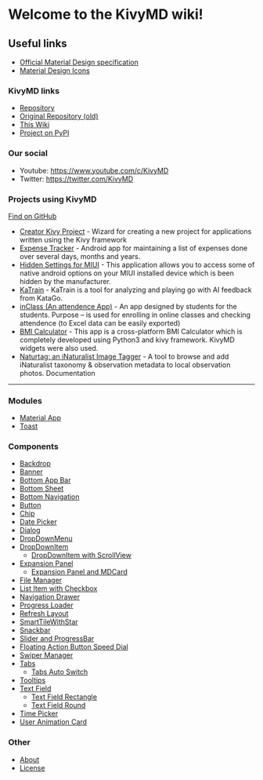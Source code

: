 Welcome to the KivyMD wiki!
===========================


Useful links
------------

* [Official Material Design specification](https://material.io/)
* [Material Design Icons](https://materialdesignicons.com/)

### KivyMD links

* [Repository](https://github.com/HeaTTheatR/KivyMD)
* [Original Repository (old)](https://gitlab.com/kivymd/KivyMD)
* [This Wiki](https://github.com/HeaTTheatR/KivyMD/wiki)
* [Project on PyPI](https://pypi.org/project/kivymd/)

### Our social

* Youtube: https://www.youtube.com/c/KivyMD
* Twitter: https://twitter.com/KivyMD

### Projects using KivyMD

[Find on GitHub](https://github.com/HeaTTheatR/KivyMD/network/dependents)

* [Creator Kivy Project](https://github.com/HeaTTheatR/CreatorKivyProject) - Wizard for creating a new project for applications written using the Kivy framework
* [Expense Tracker](https://github.com/adityabhawsingka/ExpenseTracker) - Android app for maintaining a list of expenses done over several days, months and years.
* [Hidden Settings for MIUI](https://play.google.com/store/apps/details?id=com.ceyhan.sets) - This application allows you to access some of native android options on your MIUI installed device which is been hidden by the manufacturer.
* [KaTrain](https://github.com/sanderland/katrain/) - KaTrain is a tool for analyzing and playing go with AI feedback from KataGo.
* [inClass (An attendence App)](https://www.youtube.com/watch?v=tij7nK0z-_U) - An app designed by students for the students. Purpose – is used for enrolling in online classes and checking attendence (to Excel data can be easily exported)
* [BMI Calculator](https://github.com/Hash-Studios/Kivy-BMI-App) - This app is a cross-platform BMI Calculator which is completely developed using Python3 and kivy framework. KivyMD widgets were also used.
* [Naturtag: an iNaturalist Image Tagger](https://github.com/JWCook/naturtag) - A tool to browse and add iNaturalist taxonomy & observation metadata to local observation photos.
Documentation
-------------

### Modules

* [Material App](Modules-Material-App)
* [Toast](Modules-Toast)

### Components

* [Backdrop](Components-Backdrop)
* [Banner](Components-Banner)
* [Bottom App Bar](Components-Bottom-App-Bar)
* [Bottom Sheet](Components-Bottom-Sheet)
* [Bottom Navigation](Components-Bottom-Navigation)
* [Button](Components-Button)
* [Chip](Components-Chip)
* [Date Picker](Components-Date-Picker)
* [Dialog](Components-Dialog)
* [DropDownMenu](Components-DropDownMenu)
* [DropDownItem](Components-DropDownItem)
  * [DropDownItem with ScrollView](Components-DropDownItem-with-ScrollView)
* [Expansion Panel](Components-Expansion-Panel)
  * [Expansion Panel and MDCard](Components-Expansion-Panel-and-MDCard)
* [File Manager](Components-File-Manager)
* [List Item with Checkbox](Components-List-Item-with-Checkbox)
* [Navigation Drawer](Components-Navigation-Drawer)
* [Progress Loader](Components-Progress-Loader)
* [Refresh Layout](Components-Refresh-Layout)
* [SmartTileWithStar](Components-SmartTileWithStar)
* [Snackbar](Components-Snackbar)
* [Slider and ProgressBar](Components-Slider-and-ProgressBar)
* [Floating Action Button Speed Dial](Components-Floating-Action-Button-Speed-Dial)
* [Swiper Manager](Components-Swiper-Manager)
* [Tabs](Components-Tabs)
  * [Tabs Auto Switch](Components-Tabs-Auto-Switch)
* [Tooltips](Components-Tooltips)
* [Text Field](Components-Text-Field)
  * [Text Field Rectangle](Components-Text-Field-Rectangle)
  * [Text Field Round](Components-Text-Field-Round)
* [Time Picker](Components-Time-Picker)
* [User Animation Card](Components-User-Animation-Card)


### Other

* [About](https://github.com/HeaTTheatR/KivyMD#readme)
* [License](https://github.com/HeaTTheatR/KivyMD/blob/master/LICENSE#L1)
